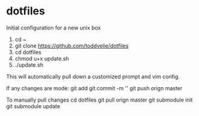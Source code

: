 dotfiles
========

Initial configuration for a new unix box

1. cd ~
2. git clone https://github.com/toddvelie/dotfiles
3. cd dotfiles
4. chmod u+x update.sh
5. ./update.sh

This will automatically pull down a customized prompt and vim config.

If any changes are mode:
  git add <modified file>
  git commit -m '<commit message>'
  git push orign master

To manually pull changes
  cd dotfiles
  git pull orign master
  git submodule init
  git submodule update

